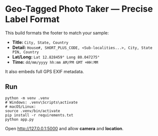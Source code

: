 # Geo-Tagged Photo Taker — Precise Label Format

This build formats the footer to match your sample:
- **Title:** `City, State, Country`
- **Detail:** `House#, SHORT_PLUS_CODE, <Sub-localities...>, City, State PIN, Country`
- **Lat/Long:** `Lat 12.828459° Long 80.047275°`
- **Time:** `dd/mm/yyyy hh:mm AM/PM GMT +HH:MM`

It also embeds full GPS EXIF metadata.

## Run
```
python -m venv .venv
# Windows: .venv\Scripts\activate
# macOS/Linux:
source .venv/bin/activate
pip install -r requirements.txt
python app.py
```
Open http://127.0.0.1:5000 and allow **camera** and **location**.
